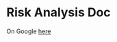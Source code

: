 # Risk Analysis Doc

On Google [here](https://docs.google.com/document/d/1r_9CdXYRZxSoUDrNjIlQxXRUtKrr7iQiC_F5-LwUPlE/edit?usp=sharing)

